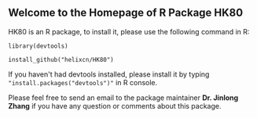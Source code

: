 ## Welcome to the Homepage of R Package HK80

HK80 is an R package, to install it, please use the following command in R:

`library(devtools)`

`install_github("helixcn/HK80")`

If you haven't had devtools installed, please install it by typing `"install.packages("devtools")"` in R console.

Please feel free to send an email to the package maintainer **Dr. Jinlong Zhang** if you have any 
question or comments about this package.
